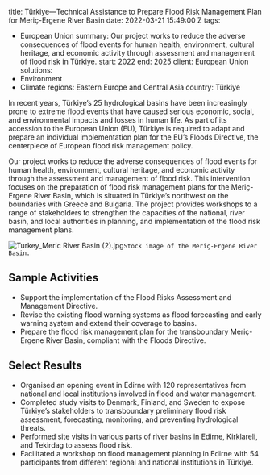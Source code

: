 
title: Türkiye—Technical Assistance to Prepare Flood Risk Management Plan for Meriç-Ergene
  River Basin
date: 2022-03-21 15:49:00 Z
tags:
- European Union
summary: Our project works to reduce the adverse consequences of flood events for
  human health, environment, cultural heritage, and economic activity through assessment
  and management of flood risk in Türkiye.
start: 2022
end: 2025
client: European Union
solutions:
- Environment
- Climate
regions: Eastern Europe and Central Asia
country: Türkiye


In recent years, Türkiye’s 25 hydrological basins have been increasingly prone to extreme flood events that have caused serious economic, social, and environmental impacts and losses in human life. As part of its accession to the European Union (EU), Türkiye is required to adapt and prepare an individual implementation plan for the EU’s Floods Directive, the centerpiece of European flood risk management policy.

Our project works to reduce the adverse consequences of flood events for human health, environment, cultural heritage, and economic activity through the assessment and management of flood risk. This intervention focuses on the preparation of flood risk management plans for the Meriç-Ergene River Basin, which is situated in Türkiye’s northwest on the boundaries with Greece and Bulgaria. The project provides workshops to a range of stakeholders to strengthen the capacities of the national, river basin, and local authorities in planning, and implementation of the flood risk management plans.

![Turkey_Meric River Basin (2).jpg](/uploads/Turkey_Meric%20River%20Basin%20(2).jpg)`Stock image of the Meriç-Ergene River Basin.`

## Sample Activities

* Support the implementation of the Flood Risks Assessment and Management Directive.
* Revise the existing flood warning systems as flood forecasting and early warning system and extend their coverage to basins.
* Prepare the flood risk management plan for the transboundary Meriç-Ergene River Basin, compliant with the Floods Directive.

## Select Results

* Organised an opening event in Edirne with 120 representatives from national and local institutions involved in flood and water management.
* Completed study visits to Denmark, Finland, and Sweden to expose Türkiye’s stakeholders to transboundary preliminary flood risk assessment, forecasting, monitoring, and preventing hydrological threats.
* Performed site visits in various parts of river basins in Edirne, Kirklareli, and Tekirdag to assess flood risk.
* Facilitated a workshop on flood management planning in Edirne with 54 participants from different regional and national institutions in Türkiye.
